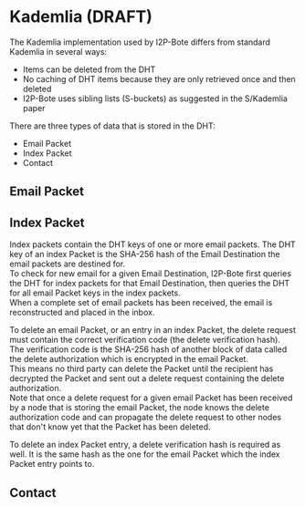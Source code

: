 # Kademlia (DRAFT)

The Kademlia implementation used by I2P-Bote differs from standard Kademlia in several ways:

* Items can be deleted from the DHT
* No caching of DHT items because they are only retrieved once and then deleted
* I2P-Bote uses sibling lists (S-buckets) as suggested in the S/Kademlia paper

There are three types of data that is stored in the DHT:

* Email Packet
* Index Packet
* Contact

## Email Packet

## Index Packet

Index packets contain the DHT keys of one or more email packets. The DHT key of an index Packet is the SHA-256 hash of the Email Destination the email packets are destined for.   
To check for new email for a given Email Destination, I2P-Bote first queries the DHT for index packets for that Email Destination, then queries the DHT for all email Packet keys in the index packets.  
When a complete set of email packets has been received, the email is reconstructed and placed in the inbox.

To delete an email Packet, or an entry in an index Packet, the delete request must contain the correct verification code (the delete verification hash).   
The verification code is the SHA-256 hash of another block of data called the delete authorization which is encrypted in the email Packet.   
This means no third party can delete the Packet until the recipient has decrypted the Packet and sent out a delete request containing the delete authorization.   
Note that once a delete request for a given email Packet has been received by a node that is storing the email Packet, the node knows the delete authorization code and can propagate the delete request to other nodes that don't know yet that the Packet has been deleted.

To delete an index Packet entry, a delete verification hash is required as well. It is the same hash as the one for the email Packet which the index Packet entry points to.

## Contact
